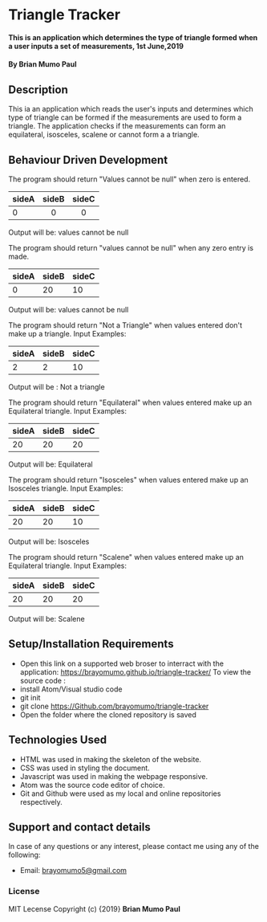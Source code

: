 # Triangle Tracker
#### This is an application which determines the type of triangle formed when a user inputs a set of measurements, 1st June,2019
#### By **Brian Mumo Paul**
## Description
This ia an application which reads the user's inputs and determines which type of triangle can be formed if the measurements are used to form a triangle. The application checks if the measurements can form an equilateral, isosceles, scalene or cannot form a a triangle.

## Behaviour Driven Development
The program should return "Values cannot be null" when zero is entered.

|sideA| sideB| sideC|  
|:--- | :---:| :---:|
|  0  |  0   |   0  | 

Output will be: values cannot be null
 
 
 The program should return "values cannot be null" when any zero entry is made.
 
 |sideA| sideB| sideC|
|-----|------|------|
|  0  |  20   |   10  | 

Output will be: values cannot be null

The program should return "Not a Triangle" when values entered don't make up a triangle.
Input Examples:

|sideA| sideB| sideC|
|-----|------|------|
|  2  |  2   |   10  | 

Output will be : Not a triangle

The program should return "Equilateral" when values entered make up an Equilateral triangle.
Input Examples:

|sideA| sideB| sideC|
|-----|------|------|
|  20  |  20   |   20  | 

Output will be: Equilateral

The program should return "Isosceles" when values entered make up an Isosceles triangle.
Input Examples:
 
|sideA| sideB| sideC|
|-----|------|------|
|  20  |  20   |   10  | 

Output will be: Isosceles 

The program should return "Scalene" when values entered make up an Equilateral triangle.
Input Examples: 
 
|sideA| sideB| sideC|
|-----|------|------|
|  20  |  20   |   20  | 

Output will be: Scalene

## Setup/Installation Requirements
* Open this link on a supported web broser to interract with the application:
    https://brayomumo.github.io/triangle-tracker/
To view the source code :
* install Atom/Visual studio code
* git init
* git clone https://Github.com/brayomumo/triangle-tracker
*  Open the folder where the cloned repository is saved 

## Technologies Used
* HTML was used in making the skeleton of the website.
* CSS was used in styling the document.
* Javascript was used in making the webpage responsive.
* Atom was the source code editor of choice.
* Git and Github were used as my local and online repositories respectively.
## Support and contact details
In case of any questions or any interest, please contact me using any of the following:
* Email: brayomumo5@gmail.com
### License
MIT Lecense Copyright (c) {2019} **Brian Mumo Paul**
  